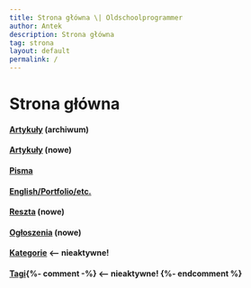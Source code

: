 ```yaml
---
title: Strona główna \| Oldschoolprogrammer
author: Antek
description: Strona główna
tag: strona
layout: default
permalink: /
---
```


# Strona główna

#### [Artykuły](/articles) (archiwum)
#### [Artykuły](https://fediverse.blog/~/OldschoolProgrammer) (nowe)
#### [Pisma](/writings)
#### [English/Portfolio/etc.](/personal-website)
#### [Reszta](/main) (nowe)
#### [Ogłoszenia](/main/announcements) (nowe)

#### [Kategorie](/kategorie.html) <-- nieaktywne!

#### [Tagi](/tags/index){%- comment -%} <-- nieaktywne! {%- endcomment %}
<!-- #### [Tłumaczenia dokumentów autorstwa Erica S. Raymonda](/esr-writings/) <-- nieaktywne!
#### [Autor wspiera Projekt GNU ![Projekt GNU](/assets/img/gnu-head-sm.jpg)](https://www.gnu.org) -->